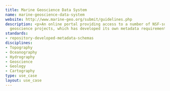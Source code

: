 ```yaml
---
title: Marine Geoscience Data System
name: marine-geoscience-data-system
website: http://www.marine-geo.org/submit/guidelines.php
description: <p>An online portal providing access to a number of NSF-supported marine
  geoscience projects, which has developed its own metadata requirements.</p>
standards:
- repository-developed-metadata-schemas
disciplines:
- Topography
- Oceanography
- Hydrography
- Geoscience
- Geology
- Cartography
type: use_case
layout: use_case
---
```



